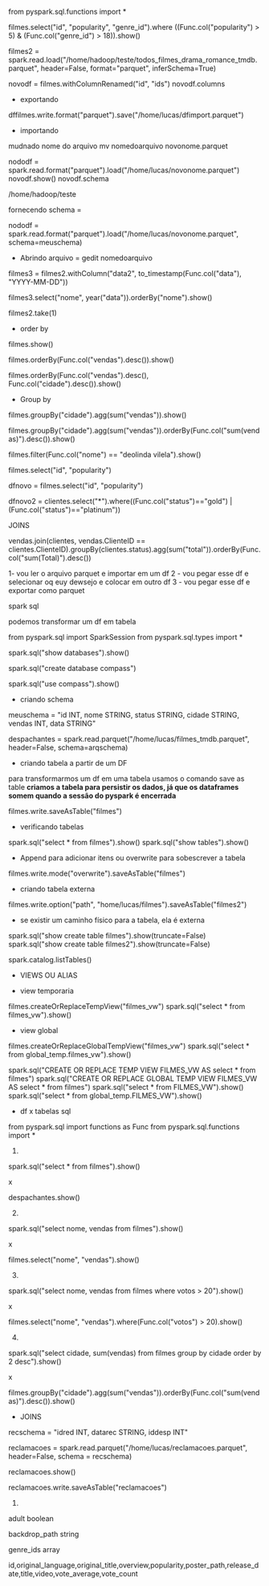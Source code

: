 from pyspark.sql.functions import *

filmes.select("id", "popularity", "genre_id").where ((Func.col("popularity") > 5) & (Func.col("genre_id") > 18)).show()


filmes2 = spark.read.load("/home/hadoop/teste/todos_filmes_drama_romance_tmdb.parquet", header=False, format="parquet", inferSchema=True)

novodf = filmes.withColumnRenamed("id", "ids")
novodf.columns

- exportando

dffilmes.write.format("parquet").save("/home/lucas/dfimport.parquet")


- importando

mudnado nome do arquivo
mv nomedoarquivo novonome.parquet

nododf = spark.read.format("parquet").load("/home/lucas/novonome.parquet")
novodf.show()
novodf.schema

/home/hadoop/teste

fornecendo schema =

nododf = spark.read.format("parquet").load("/home/lucas/novonome.parquet", schema=meuschema)



- Abrindo arquivo = gedit nomedoarquivo

filmes3 = filmes2.withColumn("data2", to_timestamp(Func.col("data"), "YYYY-MM-DD"))

filmes3.select("nome", year("data")).orderBy("nome").show()

filmes2.take(1)




- order by 

filmes.show()

filmes.orderBy(Func.col("vendas").desc()).show()

filmes.orderBy(Func.col("vendas").desc(), Func.col("cidade").desc()).show()



- Group by 

filmes.groupBy("cidade").agg(sum("vendas")).show()

filmes.groupBy("cidade").agg(sum("vendas")).orderBy(Func.col("sum(vendas)").desc()).show()

filmes.filter(Func.col("nome") == "deolinda vilela").show()



filmes.select("id", "popularity")

dfnovo = filmes.select("id", "popularity")

dfnovo2 = clientes.select("*").where((Func.col("status")=="gold") | (Func.col("status")=="platinum"))


JOINS

vendas.join(clientes, vendas.ClienteID == clientes.ClienteID).groupBy(clientes.status).agg(sum("total")).orderBy(Func.col("sum(Total)").desc())



1- vou ler o arquivo parquet e importar em um df
2 - vou pegar esse df e selecionar oq euy dewsejo e colocar em outro df
3 - vou pegar esse df e exportar como parquet


spark sql

podemos transformar um df em tabela

from pyspark.sql import SparkSession
from pyspark.sql.types import *

spark.sql("show databases").show()

spark.sql("create database compass")

spark.sql("use compass").show()

- criando schema

meuschema = "id INT, nome STRING, status STRING, cidade STRING, vendas INT, data STRING"

despachantes = spark.read.parquet("/home/lucas/filmes_tmdb.parquet", header=False, schema=arqschema)

- criando tabela a partir de um DF

para transformarmos um df em uma tabela usamos o comando save as table
**criamos a tabela para persistir os dados, já que os dataframes somem quando a sessão do pyspark é encerrada**

filmes.write.saveAsTable("filmes")

- verificando tabelas

spark.sql("select * from filmes").show()
spark.sql("show tables").show()


- Append para adicionar itens ou overwrite para sobescrever a tabela

filmes.write.mode("overwrite").saveAsTable("filmes")

- criando tabela externa

filmes.write.option("path", "home/lucas/filmes").saveAsTable("filmes2")

- se existir um caminho físico para a tabela, ela é externa

spark.sql("show create table filmes").show(truncate=False)
spark.sql("show create table filmes2").show(truncate=False)

spark.catalog.listTables()


* VIEWS OU ALIAS

- view temporaria

filmes.createOrReplaceTempView("filmes_vw")
spark.sql("select * from filmes_vw").show()

- view global

filmes.createOrReplaceGlobalTempView("filmes_vw")
spark.sql("select * from global_temp.filmes_vw").show()


spark.sql("CREATE OR REPLACE TEMP VIEW FILMES_VW AS select * from filmes")
spark.sql("CREATE OR REPLACE GLOBAL TEMP VIEW FILMES_VW AS select * from filmes")
spark.sql("select * from FILMES_VW").show()
spark.sql("select * from global_temp.FILMES_VW").show()


* df x tabelas sql

from pyspark.sql import functions as Func
from pyspark.sql.functions import *


1. 
spark.sql("select * from filmes").show()

x

despachantes.show()



2. 

spark.sql("select nome, vendas from filmes").show()

x

filmes.select("nome", "vendas").show()

3. 

spark.sql("select nome, vendas from filmes where votos > 20").show()

x

filmes.select("nome", "vendas").where(Func.col("votos") > 20).show()


4. 

spark.sql("select cidade, sum(vendas) from filmes group by cidade order by 2 desc").show()

x

filmes.groupBy("cidade").agg(sum("vendas")).orderBy(Func.col("sum(vendas)").desc()).show()


* JOINS

recschema = "idred INT, datarec STRING, iddesp INT"

reclamacoes = spark.read.parquet("/home/lucas/reclamacoes.parquet", header=False, schema = recschema)

reclamacoes.show()

reclamacoes.write.saveAsTable("reclamacoes")

1. 




adult
boolean

backdrop_path
string

genre_ids
array<bigint>

id,original_language,original_title,overview,popularity,poster_path,release_date,title,video,vote_average,vote_count